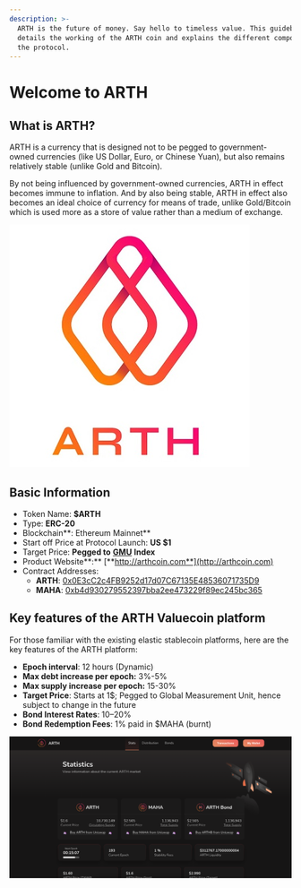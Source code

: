```yaml
---
description: >-
  ARTH is the future of money. Say hello to timeless value. This guidebook
  details the working of the ARTH coin and explains the different components in
  the protocol.
---
```


# Welcome to ARTH

## What is ARTH?

ARTH is a currency that is designed not to be pegged to government-owned currencies \(like US Dollar, Euro, or Chinese Yuan\), but also remains relatively stable \(unlike Gold and Bitcoin\).

By not being influenced by government-owned currencies, ARTH in effect becomes immune to inflation. And by also being stable, ARTH in effect also becomes an ideal choice of currency for means of trade, unlike Gold/Bitcoin which is used more as a store of value rather than a medium of exchange.

![ARTH. Purchase. Power. ](.gitbook/assets/mahadao-asset-10%20%282%29.jpg)

## ️Basic Information

* Token Name: **$ARTH**
* Type: **ERC-20**
* Blockchain**: Ethereum Mainnet**
* Start off Price at Protocol Launch: **US $1**
* Target Price: **Pegged to** [**GMU**](arth-201/what-is-the-global-measurement-uni-gmu.md) **Index**
* Product Website**:**  [**http://arthcoin.com**](http://arthcoin.com)
* Contract Addresses:
  * **ARTH**: [0x0E3cC2c4FB9252d17d07C67135E48536071735D9](https://etherscan.io/token/0x0E3cC2c4FB9252d17d07C67135E48536071735D9)
  * **MAHA**: [0xb4d930279552397bba2ee473229f89ec245bc365](https://etherscan.io/token/0xb4d930279552397bba2ee473229f89ec245bc365)

## **Key features of the ARTH Valuecoin platform**

For those familiar with the existing elastic stablecoin platforms, here are the key features of the ARTH platform:

* **Epoch interval**: 12 hours \(Dynamic\)
* **Max debt increase per epoch:** 3%-5%
* **Max supply increase per epoch:** 15-30%
* **Target Price**: Starts at 1$; Pegged to Global Measurement Unit, hence subject to change in the future
* **Bond Interest Rates**: 10–20%
* **Bond Redemption Fees**: 1% paid in $MAHA \(burnt\)

![](.gitbook/assets/image%20%2818%29%20%287%29.png)

